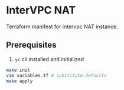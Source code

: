 # InterVPC NAT

Terraform manifest for intervpc NAT instance.

## Prerequisites

1. `yc` cli installed and initialized

```bash
make init
vim variables.tf # substitute defaults
make apply
```
